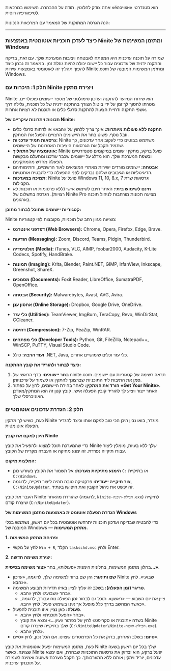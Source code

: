 אתה צודק לחלוטין. תודה על ההבהרה. השימוש במרכאות «ёлочки» הוא סטנדרטי לטיפוגרפיה רוסית.

הנה הגרסה המתוקנת של המאמר עם המרכאות הנכונות:

***

### כיצד לעדכן תוכניות אוטומטית באמצעות Ninite ומתזמן המשימות של Windows

שמירה על תוכנה עדכנית היא המפתח לאבטחה ויציבות המערכת שלך. עם זאת, בדיקה והתקנה ידנית של עדכונים עבור כל יישום יכולה להיות גוזלת זמן. במאמר זה נבחן כיצד להפוך תהליך זה לאוטומטי באמצעות שירות Ninite.com ומתזמן המשימות המובנה של Windows.

### חלק 1: היכרות עם Ninite ויצירת מתקין

Ninite הוא שירות המיועד להתקנה ועדכון סימולטני של מספר יישומים פופולריים. מטרתו לחסוך לך זמן על ידי ביטול הצורך בהתקנה ידנית של כל תוכנית, גלילה דרך אשפי התקנה ודחיית הצעות להתקנת סרגלי כלים או תוכנות לא רצויות אחרות.

**תכונות ויתרונות עיקריים של Ninite:**

*   **התקנה ללא פעולות מיותרות:** אינך צריך ללחוץ על «הבא» או לדחות סרגלי כלים וזבל נוסף. פשוט בחר את היישומים הרצויים והפעל את המתקין.
*   **גרסאות תמיד עדכניות:** Ninite משתמש בבוטים כדי לעקוב אחר עדכונים, כך שתמיד תקבל את הגרסאות היציבות האחרונות של היישומים.
*   **אוטומציה של התהליך:** Ninite פועל ברקע, מתקין יישומים במיקומים סטנדרטיים ובשפת המערכת שלך. הוא מדלג על יישומים שכבר עודכנו ומתעלם מבקשות הפעלה מחדש מהמתקינים.
*   **אבטחה:** יישומים מורדים ישירות מאתרי המוציאים לאור הרשמיים, וחתימותיהם הדיגיטליות או הגיבובים שלהם נבדקים לפני ההפעלה כדי להבטיח אותנטיות.
*   **תמיכה במערכות:** Ninite פועל על Windows 11, 10, 8.x, 7 וגרסאות שרת מקבילות.
*   **חינם לשימוש ביתי:** האתר חינם לשימוש אישי (ללא פרסומות או תוכנות לא רצויות). הגרסה בתשלום של Ninite Pro מציעה תכונות מורחבות לניהול תוכנה בארגונים.

**קטגוריות יישומים שתוכל לבחור מתוכן:**

Ninite מציעה מגוון רחב של תוכניות, מקובצות לפי קטגוריות:

*   **דפדפני אינטרנט (Web Browsers):** Chrome, Opera, Firefox, Edge, Brave.
*   **הודעות (Messaging):** Zoom, Discord, Teams, Pidgin, Thunderbird.

*   **מולטימדיה (Media):** iTunes, VLC, AIMP, foobar2000, Audacity, K-Lite Codecs, Spotify, HandBrake.
*   **תמונות (Imaging):** Krita, Blender, Paint.NET, GIMP, IrfanView, Inkscape, Greenshot, ShareX.
*   **מסמכים (Documents):** Foxit Reader, LibreOffice, SumatraPDF, OpenOffice.
*   **אבטחה (Security):** Malwarebytes, Avast, AVG, Avira.
*   **אחסון ענן (Online Storage):** Dropbox, Google Drive, OneDrive.
*   **כלי עזר (Utilities):** TeamViewer, ImgBurn, TeraCopy, Revo, WinDirStat, CCleaner.
*   **דחיסה (Compression):** 7-Zip, PeaZip, WinRAR.
*   **כלי מפתחים (Developer Tools):** Python, Git, FileZilla, Notepad++, WinSCP, PuTTY, Visual Studio Code.
*   **ועוד הרבה:** כולל .NET, Java, כלי עזר וכלים שימושיים אחרים.

**כיצד לבחור ולהוריד את קובץ ההתקנה:**

1.  **בחר יישומים:** בדף הראשי של ninite.com תראה רשימה של קטגוריות עם יישומים. סמן את התיבות ליד התוכניות שברצונך להתקין או לשמור על עדכניותן.
2.  **הורד את המתקין:** לאחר בחירת היישומים, לחץ על כפתור **«Get Your Ninite»**. האתר ייצור ויציע לך להוריד קובץ הפעלה אישי. קובץ קטן זה הוא המתקין/מעדכן האוניברסלי שלך.

### חלק 2: הגדרת עדכונים אוטומטיים

כעת, כשיש לך מתקין Ninite מוגדר, בואו נבין היכן הכי טוב למקם אותו וכיצד להגדיר הפעלה אוטומטית.

**היכן למקם את קובץ Ninite**

כדי שהמערכת תוכל למצוא ולהפעיל את קובץ Ninite שלך ללא בעיות, מומלץ ליצור עבורו תיקייה נפרדת. זה ימנע מחיקה או העברה מקרית של הקובץ.

**המלצות מיקום:**

*   **הימנע מתיקיות מערכת:** אל תשמור את הקובץ בשורש כונן `C:` או בתיקיית `C:\Windows`.
*   **צור תיקייה ייעודית:** פרקטיקה טובה תהיה ליצור תיקייה, לדוגמה, `C:\NiniteUpdater`. זה יפשט את ניהול הקובץ ואת חיפושו בעתיד.

העבר את קובץ Ninite שהורדת מהאתר (לדוגמה, `Ninite-חבילת-תוכנה.exe`) לתיקייה שיצרת קודם (`C:\NiniteUpdater`).

**הגדרת הפעלה אוטומטית באמצעות מתזמן המשימות של Windows**

כדי להבטיח שבדיקה ועדכון תוכניות יתרחשו אוטומטית בכל יום ראשון, נשתמש בכלי המובנה של Windows — **מתזמן המשימות**.

**1. פתיחת מתזמן המשימות:**

*   לחץ על מקשי `Win + R`, הקלד `taskschd.msc` ולחץ Enter.

**2. יצירת משימה חדשה:**

בחלון מתזמן המשימות, בחלונית הימנית «פעולות», בחר **«צור משימה בסיסית...»**.

*   **שם ותיאור:** הזן שם ברור למשימה שלך, לדוגמה, «עדכון Ninite שבועי». לחץ «הבא».
*   **טריגר (זמן הפעלה):** בשלב זה עליך לציין באיזו תדירות תבוצע המשימה.
    *   בחר «שבועי» ולחץ «הבא».
    *   ציין את יום השבוע — «ראשון». תוכל גם לבחור זמן הפעלה נוח עבורך, לדוגמה, כאשר המחשב בדרך כלל מופעל אך אינו בשימוש פעיל. לחץ «הבא».
*   **פעולה:** כאן נציין איזו תוכנית להפעיל.
    *   בחר «הפעל תוכנית» ולחץ «הבא».
    *   בשדה «תוכנית או סקריפט» לחץ על כפתור «עיון...» ומצא את קובץ Ninite שלך בתיקייה שיצרת קודם (`C:\NiniteUpdater\Ninite-חבילת-תוכנה.exe`).
    *   לחץ «הבא».
*   **סיום:** בשלב האחרון, בדוק את כל הפרמטרים שצוינו. אם הכל נכון, לחץ «סיים».

כעת, מתזמן המשימות יפעיל אוטומטית את קובץ Ninite שלך בכל יום ראשון בשעה שצוינה. כאשר Ninite יפעל ברקע, הוא יבדוק את גרסאות התוכניות שבחרת, ואם ימצא עדכונים, יוריד ויתקין אותם ללא התערבותך. כך תקבל מערכת פשוטה ואמינה לשמירה על תוכנתך עדכנית.
